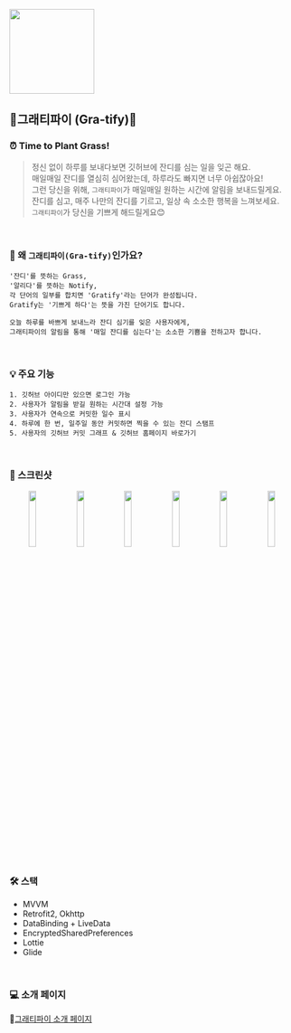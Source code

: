 <img src="https://github.com/choHarmony/time-to-plant-commit/assets/74913340/973aa56f-4c6b-4d2e-abf7-f5041ab3587f"
  width="150" height="150">   
## 🌿그래티파이 (Gra-tify)🌿   
### ⏰ Time to Plant Grass!   
> 정신 없이 하루를 보내다보면 깃허브에 잔디를 심는 일을 잊곤 해요.   
> 매일매일 잔디를 열심히 심어왔는데, 하루라도 빠지면 너무 아쉽잖아요!   
> 그런 당신을 위해, `그래티파이`가 매일매일 원하는 시간에 알림을 보내드릴게요.    
> 잔디를 심고, 매주 나만의 잔디를 기르고, 일상 속 소소한 행복을 느껴보세요.      
> `그래티파이`가 당신을 기쁘게 해드릴게요😊   
</br>

### 🔎 왜 `그래티파이(Gra-tify)`인가요?   
```
'잔디'를 뜻하는 Grass,   
'알리다'를 뜻하는 Notify,
각 단어의 일부를 합치면 'Gratify'라는 단어가 완성됩니다.
Gratify는 '기쁘게 하다'는 뜻을 가진 단어기도 합니다.
  
오늘 하루를 바쁘게 보내느라 잔디 심기를 잊은 사용자에게,
그래티파이의 알림을 통해 '매일 잔디를 심는다'는 소소한 기쁨을 전하고자 합니다.
```
</br>   

### 💡 주요 기능   
```
1. 깃허브 아이디만 있으면 로그인 가능   
2. 사용자가 알림을 받길 원하는 시간대 설정 가능   
3. 사용자가 연속으로 커밋한 일수 표시
4. 하루에 한 번, 일주일 동안 커밋하면 찍을 수 있는 잔디 스탬프
5. 사용자의 깃허브 커밋 그래프 & 깃허브 홈페이지 바로가기
```
</br>   

### 📸 스크린샷   
<p align="center" width="100%">
  <img src="https://github.com/choHarmony/time-to-plant-commit/assets/74913340/a69bb1c9-129e-4dd6-83d9-2020b8ccb512" width="16%">
  <img src="https://github.com/choHarmony/time-to-plant-commit/assets/74913340/5608e3ea-6398-45da-9c21-9cdff4196ed8" width="16%">
  <img src="https://github.com/choHarmony/time-to-plant-commit/assets/74913340/ae3a4aa5-bf26-49cf-84ad-8549a013ba7b" width="16%">
  <img src="https://github.com/choHarmony/time-to-plant-commit/assets/74913340/336541cc-2356-4b77-9a0e-7d551caa40a1" width="16%">
  <img src="https://github.com/choHarmony/time-to-plant-commit/assets/74913340/f6dd142d-b582-43f1-bd27-ec1d27f95a92" width="16%">
  <img src="https://github.com/choHarmony/time-to-plant-commit/assets/74913340/a37dae69-0b87-4470-a3b5-5dd1776b66a1" width="16%">
</p>
</br>

### 🛠️ 스택   
- MVVM   
- Retrofit2, Okhttp   
- DataBinding + LiveData
- EncryptedSharedPreferences   
- Lottie   
- Glide
</br>

### 💻 소개 페이지   
🌿[그래티파이 소개 페이지](https://daisy-taste-d2e.notion.site/Gra-tify-0bdee8a31c1e41c59b81736c1cef0887?pvs=4)
